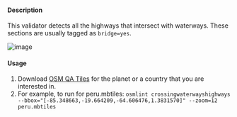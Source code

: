 #### Description

This validator detects all the highways that intersect with waterways. These sections are usually tagged as `bridge=yes`.

![image](https://cloud.githubusercontent.com/assets/10425629/13934558/d234934a-ef80-11e5-989f-2d69699517e2.png)

#### Usage

1. Download [OSM QA Tiles](https://osmlab.github.io/osm-qa-tiles/) for the planet or a country that you are interested in. 
2. For example, to run for peru.mbtiles: `osmlint crossingwaterwayshighways --bbox="[-85.348663,-19.664209,-64.606476,1.3831570]" --zoom=12 peru.mbtiles`
